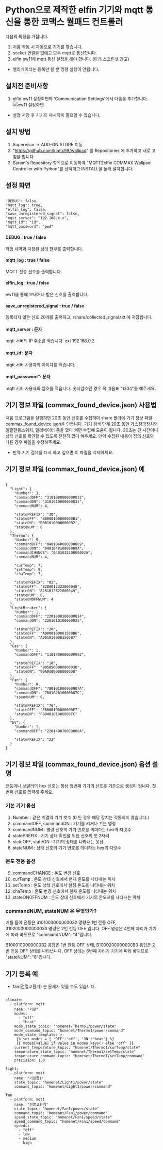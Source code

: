 Python으로 제작한 elfin 기기와 mqtt 통신을 통한 코맥스 월패드 컨트롤러
==========================================================
다음의 특징을 가집니다.
1. 처음 작동 시 자동으로 기기를 찾습니다.
2. socket 연결을 없애고 모두 mqtt로 통신합니다.
3. elfin ew11에 mqtt 통신 설정을 해야 합니다. (아래 스크린샷 참고)

* 엘리베이터는 등록만 될 뿐 명령 실행이 안됩니다.

설치전 준비사항
-----------
1. elfin ew11 설정화면의 'Communication Settings'에서 다음을 추가합니다.
![ew11 설정화면](https://github.com/kimtc99/wallpad/blob/master/img/ew11.png)

* 설정 저장 후 기기의 재시작이 필요할 수 있습니다.


설치 방법
-------
1. Supervisor -> ADD-ON STORE 이동
2. "https://github.com/kimtc99/wallpad" 를 Repositories 에 추가하고 새로 고침을 합니다.
3. Saram's Repository 항목으로 이동하여 "MQTT2elfin COMMAX Wallpad Controller with Python"를 선택하고 INSTALL을 눌러 설치합니다.

설정 화면
-------
<pre><code>
"DEBUG": false,
"mqtt_log": true,
"elfin_log": false,
"save_unregistered_signal": false,
"mqtt_server": "192.168.x.x",
"mqtt_id": "id",
"mqtt_password": "pwd"
</code></pre>

#### DEBUG : true / false
작업 내역과 저장된 상태 전부를 출력합니다.
#### mqtt_log : true / false
MQTT 전송 신호를 출력합니다.
#### elfin_log : true / false
ew11을 통해 보내거나 받은 신호를 출력합니다.
#### save_unregistered_signal : true / false
등록되지 않은 신호 20개를 출력하고, /share/collected_signal.txt 에 저장합니다.

#### mqtt_server : 문자
mqtt 서버의 IP 주소를 적습니다. ex) 192.168.0.2
#### mqtt_id : 문자
mqtt 서버 사용자의 아이디를 적습니다.
#### mqtt_password": 문자
mqtt 서버 사용자의 암호를 적습니다. 숫자암호인 경우 꼭 따옴표 "1234"를 해주세요.

기기 정보 파일 (commax_found_device.json) 사용법
-------------------------------------------
처음 프로그램을 실행하면 20초 동안 신호를 수집하여 share 폴더에 기기 정보 파일 commax_found_device.json을 만듭니다.
기기 검색 단계 20초 동안 가스잠금장치와 일괄전등스위치, 엘레베이터 등을 껐다 켜면 수집에 도움이 됩니다.
20초는 긴 시간이니 상태 신호를 확인할 수 있도록 천천히 껐다 켜주세요.
만약 수집된 내용이 집의 신호와 다른 경우 파일을 수정해주세요.

* 만약 기기 검색을 다시 하고 싶으면 이 파일을 삭제하세요.

기기 정보 파일 (commax_found_device.json) 예
-----------------------
<pre><code>
{
  "Light": {
    "Number": 3,
    "commandOFF": "3101000000000032",
    "commandON": "3101010000000033",
    "commandNUM": 4,

    "statePREFIX": "30",
    "stateOFF": "B0000100000000B1",
    "stateON": "B0010100000000B2",
    "stateNUM": 6
  },
  "Thermo": {
    "Number": 5,
    "commandOFF": "0401040000000009",
    "commandON": "040104810000008A",
    "commandCHANGE": "040103220000002A",
    "commandNUM": 4,

    "curTemp": 7,
    "setTemp": 9,
    "chaTemp": 7,

    "statePREFIX": "02",
    "stateOFF": "8280012322000048",
    "stateON": "8281012322000049",
    "stateNUM": 6,
    "stateONOFFNUM": 4
  },
  "LightBreaker": {
    "Number": 1,
    "commandOFF": "2201000100000024",
    "commandON": "2201010100000025",

    "statePREFIX": "20",
    "stateOFF": "A0000100001500B6",
    "stateON": "A0010100001500B7"
  },
  "Gas": {
    "Number": 1,
    "commandOFF": "1101800000000092",

    "statePREFIX": "10",
    "stateOFF": "9050500000000030",
    "stateON": "90A0A000000000D0"
  },
  "Fan": {
    "Number": 0,
    "commandOFF": "780101000000007A",
    "commandON": "780102010000007C",
    "speedNUM": 8,

    "statePREFIX": "76",
    "stateOFF": "F6000100000000F7",
    "stateON": "F6040101000000FC"
  },
  "EV": {
    "Number": 1,
    "commandOFF": "220140070000006A",

    "statePREFIX": "23"
  }
}
</code></pre>

기기 정보 파일 (commax_found_device.json) 옵션 설명
---------------------------------------------
전등이나 보일러의 hex 신호는 항상 첫번째 기기의 신호를 기준으로 생성이 됩니다. 첫번째 신호를 입력해 주세요.
### 기본 기기 옵션
1. Number : 같은 계열의 기기 갯수 (0 인 경우 해당 장치는 작동하지 않습니다.)
2. commandOFF, commandON : 기기를 켜거나 끄는 명령
3. commandNUM : 명령 신호의 기기 번호를 의미하는 hex의 자릿수
4. statePREFIX : 기기 상태 확인을 위한 신호의 첫 2자리
5. stateOFF, stateON : 기기의 상태를 나타내는 응답
6. stateNUM : 상태 신호의 기기 번호를 의미하는 hex의 자릿수

### 온도 전용 옵션
9. commandCHANGE : 온도 변경 신호
10. curTemp : 온도 상태 신호에서 현재 온도를 나타내는 위치
11. setTemp : 온도 상태 신호에서 설정 온도를 나타내는 위치
12. chaTemp : 온도 변경 신호에서 현재 온도를 나타내는 위치
13. stateONOFFNUM : 온도 상태 신호에서 기기의 온오프를 나타내는 위치

### commandNUM, stateNUM 은 무엇인가?
예를 들어 전등은
3101000000000032 명령은 1번 전등 OFF, 3102000000000033 명령은 2번 전등 OFF 입니다.
OFF 명령은 4번째 자리가 기기에 따라 바뀌므로 "commandNUM": "4"입니다.

B1000100000000B2 응답은 1번 전등 OFF 상태, B1000200000000B3 응답은 2번 전등 OFF 상태를 나타냅니다. OFF 상태는 6번째 자리가 기기에 따라 바뀌므로 "stateNUM": "6"입니다.



기기 등록 예
------------
* fan(전열교환기) 는 문제가 있을 수도 있습니다.

<pre><code>
climate:
  - platform: mqtt
    name: "거실"
    modes:
      - "off"
      - "heat"
    mode_state_topic: "homenet/Thermo1/power/state"
    mode_command_topic: "homenet/Thermo1/power/command"
    mode_state_template: >-
     {% set modes = { 'OFF':'off', 'ON':'heat'} %}
     {{ modes[value] if value in modes.keys() else 'off' }}
    current_temperature_topic: "homenet/Thermo1/curTemp/state"
    temperature_state_topic: "homenet/Thermo1/setTemp/state"
    temperature_command_topic: "homenet/Thermo1/setTemp/command"
    precision: 1.0

light:
  - platform: mqtt
    name: "거실등1"
    state_topic: "homenet/Light1/power/state"
    command_topic: "homenet/Light1/power/command"

fan
  - platform: mqtt
    name: "전열교환기"
    state_topic: "homenet/Fan1/power/state"
    command_topic: "homenet/Fan1/power/command"
    speed_state_topic: "homenet/Fan1/speed/state"
    speed_command_topic: "homenet/Fan1/speed/command"
    speeds:
      - "off"
      - low
      - medium
      - high

</code></pre>

